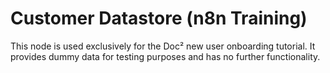 # Customer Datastore (n8n Training)

This node is used exclusively for the Doc² new user onboarding tutorial. It provides dummy data for testing purposes and has no further functionality.
